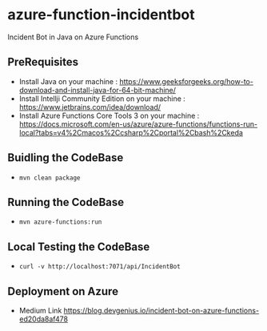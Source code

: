 # azure-function-incidentbot
Incident Bot in Java on Azure Functions

## PreRequisites

* Install Java on your machine : https://www.geeksforgeeks.org/how-to-download-and-install-java-for-64-bit-machine/
* Install Intellji Community Edition  on your machine : https://www.jetbrains.com/idea/download/
* Install Azure Functions Core Tools 3 on your machine : https://docs.microsoft.com/en-us/azure/azure-functions/functions-run-local?tabs=v4%2Cmacos%2Ccsharp%2Cportal%2Cbash%2Ckeda


## Buidling the CodeBase

- ``` mvn clean package  ```

## Running the CodeBase

- ``` mvn azure-functions:run  ```

## Local Testing the CodeBase

- ``` curl -v http://localhost:7071/api/IncidentBot  ```


## Deployment on Azure

* Medium Link https://blog.devgenius.io/incident-bot-on-azure-functions-ed20da8af478



